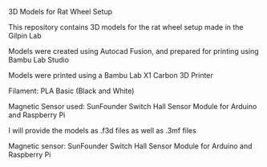 3D Models for Rat Wheel Setup

This repository contains 3D models for the rat wheel setup made in the Gilpin Lab

Models were created using Autocad Fusion, and prepared for printing using Bambu Lab Studio

Models were printed using a Bambu Lab X1 Carbon 3D Printer

Filament: PLA Basic (Black and White)

Magnetic Sensor used: SunFounder Switch Hall Sensor Module for Arduino and Raspberry Pi

I will provide the models as .f3d files as well as .3mf files

Magnetic sensor: SunFounder Switch Hall Sensor Module for Arduino and Raspberry Pi
